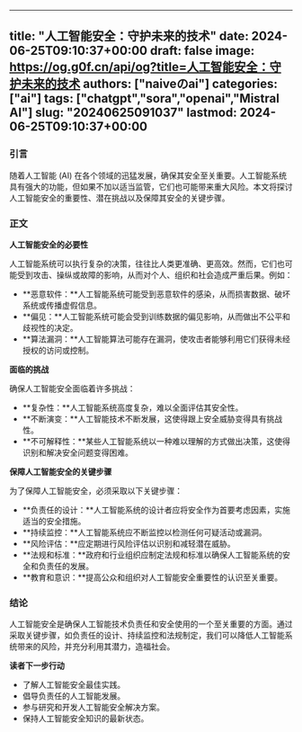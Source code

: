 
---
title: "人工智能安全：守护未来的技术"
date: 2024-06-25T09:10:37+00:00
draft: false
image: https://og.g0f.cn/api/og?title=人工智能安全：守护未来的技术
authors: ["naiveのai"]
categories: ["ai"]
tags: ["chatgpt","sora","openai","Mistral AI"]
slug: "20240625091037"
lastmod: 2024-06-25T09:10:37+00:00
---
### 引言

随着人工智能 (AI) 在各个领域的迅猛发展，确保其安全至关重要。人工智能系统具有强大的功能，但如果不加以适当监管，它们也可能带来重大风险。本文将探讨人工智能安全的重要性、潜在挑战以及保障其安全的关键步骤。

### 正文

**人工智能安全的必要性**

人工智能系统可以执行复杂的决策，往往比人类更准确、更高效。然而，它们也可能受到攻击、操纵或故障的影响，从而对个人、组织和社会造成严重后果。例如：

* **恶意软件：**人工智能系统可能受到恶意软件的感染，从而损害数据、破坏系统或传播虚假信息。
* **偏见：**人工智能系统可能会受到训练数据的偏见影响，从而做出不公平和歧视性的决定。
* **算法漏洞：**人工智能算法可能存在漏洞，使攻击者能够利用它们获得未经授权的访问或控制。

**面临的挑战**

确保人工智能安全面临着许多挑战：

* **复杂性：**人工智能系统高度复杂，难以全面评估其安全性。
* **不断演变：**人工智能技术不断发展，这使得跟上安全威胁变得具有挑战性。
* **不可解释性：**某些人工智能系统以一种难以理解的方式做出决策，这使得识别和解决安全问题变得困难。

**保障人工智能安全的关键步骤**

为了保障人工智能安全，必须采取以下关键步骤：

* **负责任的设计：**人工智能系统的设计者应将安全作为首要考虑因素，实施适当的安全措施。
* **持续监控：**人工智能系统应不断监控以检测任何可疑活动或漏洞。
* **风险评估：**应定期进行风险评估以识别和减轻潜在威胁。
* **法规和标准：**政府和行业组织应制定法规和标准以确保人工智能系统的安全和负责任的发展。
* **教育和意识：**提高公众和组织对人工智能安全重要性的认识至关重要。

### 结论

人工智能安全是确保人工智能技术负责任和安全使用的一个至关重要的方面。通过采取关键步骤，如负责任的设计、持续监控和法规制定，我们可以降低人工智能系统带来的风险，并充分利用其潜力，造福社会。

**读者下一步行动**

* 了解人工智能安全最佳实践。
* 倡导负责任的人工智能发展。
* 参与研究和开发人工智能安全解决方案。
* 保持人工智能安全知识的最新状态。